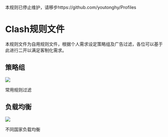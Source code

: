本规则已停止维护，请移步https://github.com/youtonghy/Profiles
# Clash规则文件

本规则文件为自用规则文件，根据个人需求设定策略组及广告过滤，各位可以基于此进行二开以满足客制化需求。

## 策略组

![](https://cdn.jsdelivr.net/gh/youtonghy/Clash@main/img/Snipaste_2022-07-14_16-51-47.png)

常用规则过滤

## 负载均衡

![](https://cdn.jsdelivr.net/gh/youtonghy/Clash@main/img/Snipaste_2022-07-14_16-54-55.png)

不同国家负载均衡
